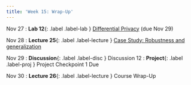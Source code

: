```yaml
---
title: 'Week 15: Wrap-Up'
---
```

Nov 27
: **Lab 12**{: .label .label-lab } [Differential Privacy](https://data102.datahub.berkeley.edu/hub/user-redirect/git-pull?repo=https%3A%2F%2Fgithub.com%2Fds-102%2Ffa23-materials&urlpath=lab%2Ftree%2Ffa23-materials%2Flab%2Flab12%2Flab12.ipynb&branch=main) (due Nov 29)

Nov 28
: **Lecture 25**{: .label .label-lecture } [Case Study: Robustness and generalization](lectures/lec25)

Nov 29
: **Discussion**{: .label .label-disc } Discussion 12
: **Project**{: .label .label-proj } Project Checkpoint 1 Due

Nov 30
: **Lecture 26**{: .label .label-lecture } Course Wrap-Up
